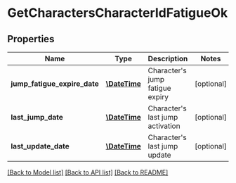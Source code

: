 # GetCharactersCharacterIdFatigueOk

## Properties
Name | Type | Description | Notes
------------ | ------------- | ------------- | -------------
**jump_fatigue_expire_date** | [**\DateTime**](\DateTime.md) | Character&#39;s jump fatigue expiry | [optional] 
**last_jump_date** | [**\DateTime**](\DateTime.md) | Character&#39;s last jump activation | [optional] 
**last_update_date** | [**\DateTime**](\DateTime.md) | Character&#39;s last jump update | [optional] 

[[Back to Model list]](../README.md#documentation-for-models) [[Back to API list]](../README.md#documentation-for-api-endpoints) [[Back to README]](../README.md)



